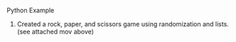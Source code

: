 Python Example

1. Created a rock, paper, and scissors game using randomization and lists. (see attached mov above)

